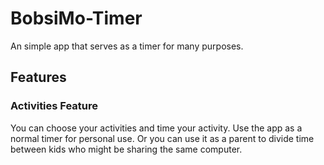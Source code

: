 # BobsiMo-Timer

An simple app that serves as a timer for many purposes.

## Features

### Activities Feature

You can choose your activities and time your activity. Use the app as a normal
timer for personal use. Or you can use it as a parent to divide time between kids who
might be sharing the same computer.
